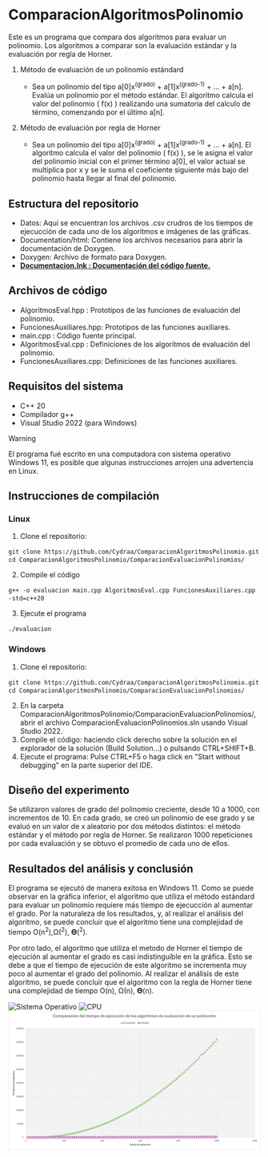 # ComparacionAlgoritmosPolinomio
Este es un programa que compara dos algoritmos para evaluar un polinomio. Los algoritmos a comparar son la evaluación estándar y la evaluación por regla de Horner.

1. Método de evaluación de un polinomio estándard
   - Sea un polinomio del tipo a[0]x<sup>(grado)</sup> + a[1]x<sup>(grado-1)</sup> + ... + a[n]. Evalúa un polinomio por el método estándar. El algoritmo calcula el valor del polinomio ( f(x) ) realizando una sumatoria del calculo de término, comenzando por el último a[n].

2. Método de evaluación por regla de Horner
   - Sea un polinomio del tipo a[0]x<sup>(grado)</sup> + a[1]x<sup>(grado-1)</sup> + ... + a[n]. El algoritmo calcula el valor del polinomio ( f(x) ), se le asigna el valor del polinomio inicial con el primer término a[0], el valor actual se multiplica por x y se le suma el coeficiente siguiente más bajo del polinomio hasta llegar al final del polinomio.

## Estructura del repositorio
* Datos: Aquí se encuentran los archivos .csv crudros de los tiempos de ejecucción de cada uno de los algoritmos e imágenes de las gráficas.
* Documentation/html: Contiene los archivos necesarios para abrir la documentación de Doxygen.
* Doxygen: Archivo de formato para Doxygen.
* **<ins>Documentacion.lnk : Documentación del código fuente.</ins>**

## Archivos de código
* AlgoritmosEval.hpp : Prototipos de las funciones de evaluación del polinomio.
* FuncionesAuxiliares.hpp: Prototipos de las funciones auxiliares.
* main.cpp : Código fuente principal.
* AlgoritmosEval.cpp : Definiciones de los algoritmos de evaluación del polinomio.
* FuncionesAuxiliares.cpp: Definiciones de las funciones auxiliares.
  
## Requisitos del sistema
* C++ 20
* Compilador g++
* Visual Studio 2022 (para Windows)

> [!WARNING]
> El programa fué escrito en una computadora con sistema operativo Windows 11, es posible que algunas instrucciones arrojen una advertencia en Linux.

## Instrucciones de compilación
### Linux
1. Clone el repositorio:
```
git clone https://github.com/Cydraa/ComparacionAlgoritmosPolinomio.git
cd ComparacionAlgoritmosPolinomio/ComparacionEvaluacionPolinomios/
```
2. Compile el código
```
g++ -o evaluacion main.cpp AlgoritmosEval.cpp FuncionesAuxiliares.cpp -std=c++20
```

3. Ejecute el programa
```
./evaluacion
```

### Windows
1. Clone el repositorio:
```
git clone https://github.com/Cydraa/ComparacionAlgoritmosPolinomio.git
cd ComparacionAlgoritmosPolinomio/ComparacionEvaluacionPolinomios/
```
2. En la carpeta ComparacionAlgoritmosPolinomio/ComparacionEvaluacionPolinomios/, abrir el archivo ComparacionEvaluacionPolinomios.sln usando Visual Studio 2022.
3. Compile el código: haciendo click derecho sobre la solución en el explorador de la solución (Build Solution...) o pulsando CTRL+SHIFT+B.
5. Ejecute el programa: Pulse CTRL+F5 o haga click en "Start without debugging" en la parte superior del IDE.

## Diseño del experimento
Se utilizaron valores de grado del polinomio creciente, desde 10 a 1000, con incrementos de 10. En cada grado, se creó un polinomio de ese grado y se evaluó en un valor de x aleatorio por dos métodos distintos: el método estándar y el método por regla de Horner. Se realizaron 1000 repeticiones por cada evaluación y se obtuvo el promedio de cada uno de ellos.

## Resultados del análisis y conclusión
El programa se ejecutó de manera exitosa en Windows 11. Como se puede observar en la gráfica inferior, el algoritmo que utiliza el método estándard para evaluar un polinomio requiere más tiempo de ejecucción al aumentar el grado. Por la naturaleza de los resultados, y, al realizar el análisis del algoritmo, se puede concluir que el algoritmo tiene una complejidad de tiempo O(n<sup>2</sup>),Ω(<sup>2</sup>), 𝚯(<sup>2</sup>).

Por otro lado, el algoritmo que utiliza el metodo de Horner el tiempo de ejecución al aumentar el grado es casi indistinguible en la gráfica. Esto se debe a que el tiempo de ejecución de este algoritmo se incrementa muy poco al aumentar el grado del polinomio. Al realizar el análisis de este algoritmo, se puede concluir que el algoritmo con la regla de Horner tiene una complejidad de tiempo O(n), Ω(n), 𝚯(n).

![Sistema Operativo](https://img.shields.io/badge/Sistema%20Operativo%20-%20Windows%2011-blue) ![CPU](https://img.shields.io/badge/CPU%20-%2011th%20Gen%20Intel(R)%20Core(TM)%20i7%2011700F-purple)
![Gráfica comparativa de algoritmos de evaluacion de polinomio en Windows](ComparacionEvaluacionPolinomios/Datos/grafica_comparacionAlgPol.jpg)
